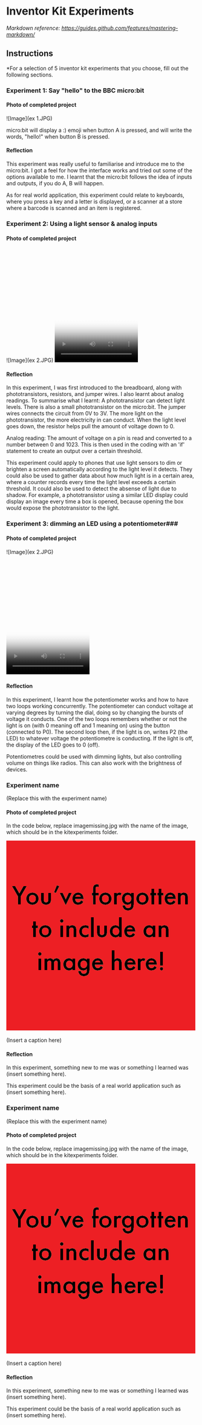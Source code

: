 # Inventor Kit Experiments

*Markdown reference: https://guides.github.com/features/mastering-markdown/*

## Instructions ##

*For a selection of 5 inventor kit experiments that you choose, fill out the following sections.

### Experiment 1: Say "hello" to the BBC micro:bit ###


#### Photo of completed project ####
![Image](ex 1.JPG)

micro:bit will display a :) emoji when button A is pressed, and will write the words, "hello!" when button B is pressed.

#### Reflection ####

This experiment was really useful to familiarise and introduce me to the micro:bit. I got a feel for how the interface works and tried out some of the options available to me. I learnt that the micro:bit follows the idea of inputs and outputs, if you do A, B will happen. 

As for real world application, this experiment could relate to keyboards, where you press a key and a letter is displayed, or a scanner at a store where a barcode is scanned and an item is registered. 

### Experiment 2: Using a light sensor & analog inputs ###


#### Photo of completed project ####

![Image](ex 2.JPG)
<video src="20200314_191809.mp4" poster="nightlight.jpg" width="220" height="300" controls preload></video>



#### Reflection ####

In this experiment, I was first introduced to the breadboard, along with phototransistors, resistors, and jumper wires. I also learnt about analog readings.
To summarise what I learnt:
A phototransistor can detect light levels. There is also a small phototransistor on the micro:bit. The jumper wires connects the circuit from 0V to 3V. The more light on the phototransistor, the more electricity in can conduct.  When the light level goes down, the resistor helps pull the amount of voltage down to 0. 

Analog reading:
The amount of voltage on a pin is read and converted to a number between 0 and 1023. This is then used in the coding with an 'if' statement to create an output over a certain threshold.

This experiment could apply to phones that use light sensors to dim or brighten a screen automatically according to the light level it detects. They could also be used to gather data about how much light is in a certain area, where a counter records every time the light level exceeds a certain threshold. It could also be used to detect the absense of light due to shadow. For example, a phototransistor using a similar LED display could display an image every time a box is opened, because opening the box would expose the phototransistor to the light.

### Experiment 3: dimming an LED using a potentiometer###


#### Photo of completed project ####

![Image](ex 2.JPG)

<video src="20200314_182846.mp4" poster="20200314_182811.jpg" width="220" height="300" controls preload></video>

#### Reflection ####

In this experiment, I learnt how the potentiometer works and how to have two loops working concurrently. The potentiometer can conduct voltage at varying degrees by turning the dial, doing so by changing the bursts of voltage it conducts. One of the two loops remembers whether or not the light is on (with 0 meaning off and 1 meaning on) using the button (connected to P0). The second loop then, if the light is on, writes P2 (the LED) to whatever voltage the potentiometre is conducting. If the light is off, the display of the LED goes to 0 (off).

Potentiometres could be used with dimming lights, but also controlling volume on things like radios. This can also work with the brightness of devices.

### Experiment name ###

(Replace this with the experiment name)

#### Photo of completed project ####
In the code below, replace imagemissing.jpg with the name of the image, which should be in the kitexperiments folder.

![Image](missingimage.png)

(Insert a caption here)

#### Reflection ####

In this experiment, something new to me was or something I learned was (insert something here).

This experiment could be the basis of a real world application such as (insert something here).

### Experiment name ###

(Replace this with the experiment name)

#### Photo of completed project ####
In the code below, replace imagemissing.jpg with the name of the image, which should be in the kitexperiments folder.

![Image](missingimage.png)

(Insert a caption here)

#### Reflection ####

In this experiment, something new to me was or something I learned was (insert something here).

This experiment could be the basis of a real world application such as (insert something here).

